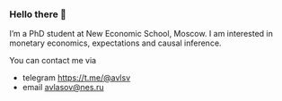 ### Hello there 👋

I’m a PhD student at New Economic School, Moscow. 
I am interested in monetary economics, expectations and causal inference.

You can contact me via 
- telegram https://t.me/@avlsv 
- email avlasov@nes.ru
